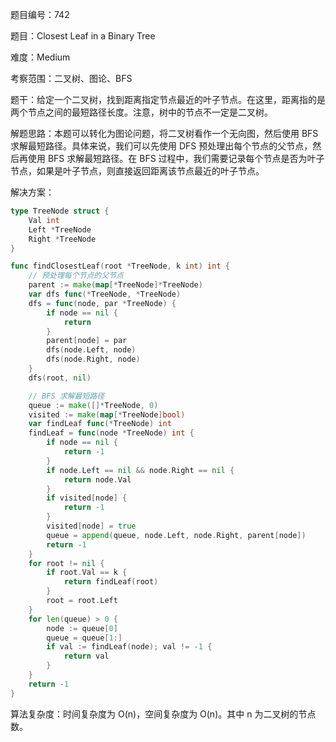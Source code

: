 题目编号：742

题目：Closest Leaf in a Binary Tree

难度：Medium

考察范围：二叉树、图论、BFS

题干：给定一个二叉树，找到距离指定节点最近的叶子节点。在这里，距离指的是两个节点之间的最短路径长度。注意，树中的节点不一定是二叉树。

解题思路：本题可以转化为图论问题，将二叉树看作一个无向图，然后使用 BFS 求解最短路径。具体来说，我们可以先使用 DFS 预处理出每个节点的父节点，然后再使用 BFS 求解最短路径。在 BFS 过程中，我们需要记录每个节点是否为叶子节点，如果是叶子节点，则直接返回距离该节点最近的叶子节点。

解决方案：

```go
type TreeNode struct {
    Val int
    Left *TreeNode
    Right *TreeNode
}

func findClosestLeaf(root *TreeNode, k int) int {
    // 预处理每个节点的父节点
    parent := make(map[*TreeNode]*TreeNode)
    var dfs func(*TreeNode, *TreeNode)
    dfs = func(node, par *TreeNode) {
        if node == nil {
            return
        }
        parent[node] = par
        dfs(node.Left, node)
        dfs(node.Right, node)
    }
    dfs(root, nil)

    // BFS 求解最短路径
    queue := make([]*TreeNode, 0)
    visited := make(map[*TreeNode]bool)
    var findLeaf func(*TreeNode) int
    findLeaf = func(node *TreeNode) int {
        if node == nil {
            return -1
        }
        if node.Left == nil && node.Right == nil {
            return node.Val
        }
        if visited[node] {
            return -1
        }
        visited[node] = true
        queue = append(queue, node.Left, node.Right, parent[node])
        return -1
    }
    for root != nil {
        if root.Val == k {
            return findLeaf(root)
        }
        root = root.Left
    }
    for len(queue) > 0 {
        node := queue[0]
        queue = queue[1:]
        if val := findLeaf(node); val != -1 {
            return val
        }
    }
    return -1
}
```

算法复杂度：时间复杂度为 O(n)，空间复杂度为 O(n)。其中 n 为二叉树的节点数。